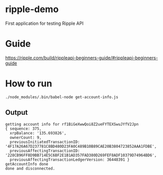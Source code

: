 # ripple-demo
First application for testing Ripple API

# Guide
https://ripple.com/build/rippleapi-beginners-guide/#rippleapi-beginners-guide

# How to run
`./node_modules/.bin/babel-node get-account-info.js`

## Output
```
getting account info for rf1BiGeXwwQoi8Z2ueFYTEXSwuJYfV2Jpn
{ sequence: 375,
  xrpBalance: '135.693826',
  ownerCount: 9,
  previousInitiatedTransactionID: '4F17A26A67D237781C8BD480D23FA0C489B10B89CAE20B3804723852AAA1FDBE',
  previousAffectingTransactionID: '228CB96FF8D9BB714E5C6BF2E1B1AD357FAD380D269FEF8ADF10379D74964BD6',
  previousAffectingTransactionLedgerVersion: 36448391 }
getAccountInfo done
done and disconnected.
```